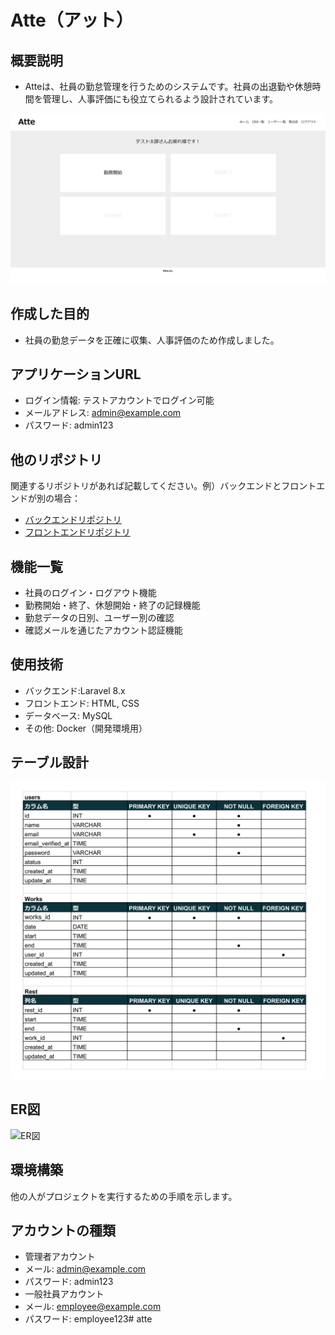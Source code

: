 # Atte（アット）

## 概要説明
- Atteは、社員の勤怠管理を行うためのシステムです。社員の出退勤や休憩時間を管理し、人事評価にも役立てられるよう設計されています。

![トップ画面](img/top.png)


## 作成した目的
- 社員の勤怠データを正確に収集、人事評価のため作成しました。

## アプリケーションURL
- ログイン情報: テストアカウントでログイン可能
- メールアドレス: admin@example.com
- パスワード: admin123


## 他のリポジトリ
関連するリポジトリがあれば記載してください。例）バックエンドとフロントエンドが別の場合：
- [バックエンドリポジトリ](https://github.com/example/backend)
- [フロントエンドリポジトリ](https://github.com/example/frontend)


## 機能一覧
- 社員のログイン・ログアウト機能
- 勤務開始・終了、休憩開始・終了の記録機能
- 勤怠データの日別、ユーザー別の確認
- 確認メールを通じたアカウント認証機能


## 使用技術
- バックエンド:Laravel 8.x
- フロントエンド: HTML, CSS
- データベース: MySQL
- その他: Docker（開発環境用）

## テーブル設計
![テーブル仕様書](img/table.png)

## ER図
![ER図](img/atte.drawio)

## 環境構築
他の人がプロジェクトを実行するための手順を示します。

## アカウントの種類
- 管理者アカウント
- メール: admin@example.com
- パスワード: admin123
- 一般社員アカウント
- メール: employee@example.com
- パスワード: employee123# atte
